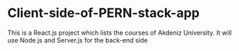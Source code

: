 # Client-side-of-PERN-stack-app
This is a React.js project which lists the courses of Akdeniz University. It will use Node.js and Server.js for the back-end side
